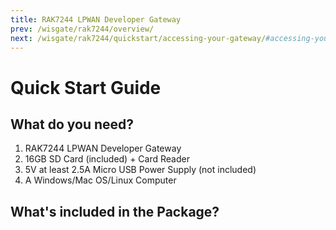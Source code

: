 ```yaml
---
title: RAK7244 LPWAN Developer Gateway
prev: /wisgate/rak7244/overview/
next: /wisgate/rak7244/quickstart/accessing-your-gateway/#accessing-your-gateway
---
```


# Quick Start Guide

<rk-img
  src="/assets/images/quick-start-guide/rak7244/2.quickstart/rak7244_overview2.jpg"
  width="100%"
  figure-number="1"
  caption="RAK7244 Product Overview"
/>

## What do you need?

1. RAK7244 LPWAN Developer Gateway
2. 16GB SD Card (included) + Card Reader
3. 5V at least 2.5A Micro USB Power Supply (not included)
4. A Windows/Mac OS/Linux Computer


## What's included in the Package?

<rk-img
  src="/assets/images/quick-start-guide/rak7244/2.quickstart/package.png"
  width="100%"
  figure-number="2"
  caption="RAK7244 Package Contents"
/>
